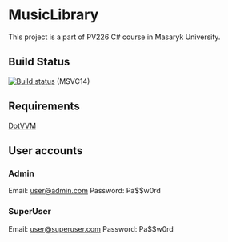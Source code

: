# MusicLibrary
This project is a part of PV226 C# course in Masaryk University.

## Build Status
[![Build status](https://ci.appveyor.com/api/projects/status/y8x7fs479jlj8spa?svg=true)](https://ci.appveyor.com/project/Arcidev/musiclibrary) (MSVC14)

## Requirements
[DotVVM](https://www.dotvvm.com/)

## User accounts
### Admin
Email: user@admin.com
Password: Pa$$w0rd
### SuperUser
Email: user@superuser.com
Password: Pa$$w0rd
